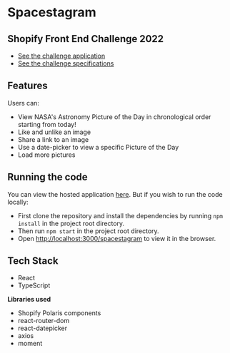 # Spacestagram
## Shopify Front End Challenge 2022

- [See the challenge application](https://y2kwak.github.io/spacestagram/)
- [See the challenge specifications](https://docs.google.com/document/d/13zXpyrC2yGxoLXKktxw2VJG2Jw8SdUfliLM-bYQLjqE/edit?usp=sharing)

## Features

Users can:

- View NASA's Astronomy Picture of the Day in chronological order starting from today!
- Like and unlike an image
- Share a link to an image
- Use a date-picker to view a specific Picture of the Day
- Load more pictures

## Running the code

You can view the hosted application [here](https://y2kwak.github.io/spacestagram/#/). But if you wish to run the code locally:

- First clone the repository and install the dependencies by running `npm install` in the project root directory.
- Then run `npm start` in the project root directory.
- Open [http://localhost:3000/spacestagram](http://localhost:3000/spacestagram) to view it in the browser.

## Tech Stack

- React
- TypeScript

**Libraries used** 

- Shopify Polaris components
- react-router-dom
- react-datepicker
- axios
- moment
